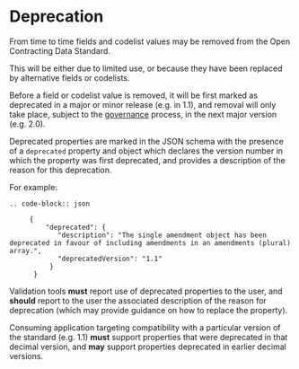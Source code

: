 # Deprecation

From time to time fields and codelist values may be removed from the Open Contracting Data Standard.

This will be either due to limited use, or because they have been replaced by alternative fields or codelists.

Before a field or codelist value is removed, it will be first marked as deprecated in a major or minor release (e.g. in 1.1), and removal will only take place, subject to the [governance](../../../../support/governance/#deprecation-policy) process, in the next major version (e.g. 2.0).

Deprecated properties are marked in the JSON schema with the presence of a `deprecated` property and object which declares the version number in which the property was first deprecated, and provides a description of the reason for this deprecation. 

For example:

```eval_rst
.. code-block:: json
     
     {   
         "deprecated": {
            "description": "The single amendment object has been deprecated in favour of including amendments in an amendments (plural) array.",
            "deprecatedVersion": "1.1"
          }
      }

```

Validation tools **must** report use of deprecated properties to the user, and **should** report to the user the associated description of the reason for deprecation (which may provide guidance on how to replace the property).

Consuming application targeting compatibility with a particular version of the standard (e.g. 1.1) **must** support properties that were deprecated in that decimal version, and **may** support properties deprecated in earlier decimal versions. 


